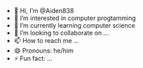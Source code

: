 - 👋 Hi, I’m @Aiden838
- 👀 I’m interested in computer progtamming 
- 🌱 I’m currently learning computer science
- 💞️ I’m looking to collaborate on ...
- 📫 How to reach me ...
- 😄 Pronouns: he/him
- ⚡ Fun fact: ...

<!---
Aiden838/Aiden838 is a ✨ special ✨ repository because its `README.md` (this file) appears on your GitHub profile.
You can click the Preview link to take a look at your changes.
--->
